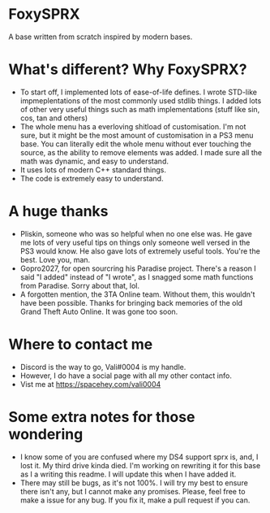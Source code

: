 # FoxySPRX
 A base written from scratch inspired by modern bases.
# What's different? Why FoxySPRX?
 * To start off, I implemented lots of ease-of-life defines. I wrote STD-like impmeplentations of the most commonly used stdlib things. I added lots of other very useful things such as math implementations (stuff like sin, cos, tan and others)
 * The whole menu has a everloving shitload of customisation. I'm not sure, but it might be the most amount of customisation in a PS3 menu base. You can literally edit the whole menu without ever touching the source, as the ability to remove elements was added. I made sure all the math was dynamic, and easy to understand.
 * It uses lots of modern C++ standard things.
 * The code is extremely easy to understand.
# A huge thanks
 * Pliskin, someone who was so helpful when no one else was. He gave me lots of very useful tips on things only someone well versed in the PS3 would know. He also gave lots of extremely useful tools. You're the best. Love you, man.
 * Gopro2027, for open sourcring his Paradise project. There's a reason I said "I added" instead of "I wrote", as I snagged some math functions from Paradise. Sorry about that, lol.
 * A forgotten mention, the 3TA Online team. Without them, this wouldn't have been possible. Thanks for bringing back memories of the old Grand Theft Auto Online. It was gone too soon.
# Where to contact me
 * Discord is the way to go, Vali#0004 is my handle.
 * However, I do have a social page with all my other contact info.
 * Vist me at https://spacehey.com/vali0004
# Some extra notes for those wondering
 * I know some of you are confused where my DS4 support sprx is, and, I lost it. My third drive kinda died. I'm working on rewriting it for this base as I a writing this readme. I will update this when I have added it.
* There may still be bugs, as it's not 100%. I will try my best to ensure there isn't any, but I cannot make any promises. Please, feel free to make a issue for any bug. If you fix it, make a pull request if you can.
